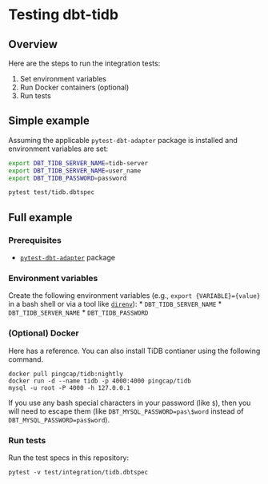 # Testing dbt-tidb

## Overview

Here are the steps to run the integration tests:
1. Set environment variables
1. Run Docker containers (optional)
1. Run tests

## Simple example

Assuming the applicable `pytest-dbt-adapter` package is installed and environment variables are set:
```bash
export DBT_TIDB_SERVER_NAME=tidb-server
export DBT_TIDB_SERVER_NAME=user_name
export DBT_TIDB_PASSWORD=password

pytest test/tidb.dbtspec
```

## Full example

### Prerequisites
- [`pytest-dbt-adapter`](https://github.com/dbt-labs/dbt-adapter-tests) package

### Environment variables

Create the following environment variables (e.g., `export {VARIABLE}={value}` in a bash shell or via a tool like [`direnv`](https://direnv.net/)):
    * `DBT_TIDB_SERVER_NAME`
    * `DBT_TIDB_SERVER_NAME`
    * `DBT_TIDB_PASSWORD`

### (Optional) Docker
Here has a reference. You can also install TiDB contianer using the following command.

```
docker pull pingcap/tidb:nightly
docker run -d --name tidb -p 4000:4000 pingcap/tidb
mysql -u root -P 4000 -h 127.0.0.1
```

If you use any bash special characters in your password (like `$`), then you will need to escape them (like `DBT_MYSQL_PASSWORD=pas\$word` instead of `DBT_MYSQL_PASSWORD=pas$word`).


### Run tests

Run the test specs in this repository:
```
pytest -v test/integration/tidb.dbtspec
```
